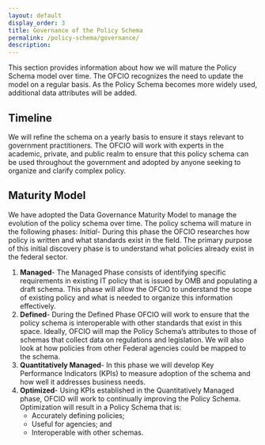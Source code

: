 ```yaml
---
layout: default
display_order: 3
title: Governance of the Policy Schema 
permalink: /policy-schema/governance/
description: 
---
```

This section provides information about how we will mature the Policy Schema model over time.  The OFCIO recognizes the need to update the model on a regular basis.  As the Policy Schema becomes more widely used, additional data attributes will be added.  
## Timeline
We will refine the schema on a yearly basis to ensure it stays relevant to government practitioners. The OFCIO will work with experts in the academic, private, and public realm to ensure that this policy schema can be used throughout the government and adopted by anyone seeking to organize and clarify complex policy.

## Maturity Model
We have adopted the Data Governance Maturity Model to manage the evolution of the policy schema over time. The policy schema will mature in the following phases: 
*Initial*- During this phase the OFCIO researches how policy is written and what standards exist in the field. The primary purpose of this initial discovery phase is to understand what policies already exist in the federal sector.

1.  **Managed**- The Managed Phase consists of identifying specific requirements in existing IT policy that is issued by OMB and populating a draft schema. This phase will allow the OFCIO to understand the scope of existing policy and what is needed to organize this information effectively.
2.  **Defined**- During the Defined Phase OFCIO will work to ensure that the policy schema is interoperable with other standards that exist in this space. Ideally, OFCIO will map the Policy Schema’s attributes to those of schemas that collect data on regulations and legislation. We will also look at how policies from other Federal agencies could be mapped to the schema.
3.  **Quantitatively Managed**- In this phase we will develop Key Performance Indicators (KPIs) to measure adoption of the schema and how well it addresses business needs.
4.  **Optimized**- Using KPIs established in the Quantitatively Managed phase, OFCIO will work to continually improving the Policy Schema. Optimization will result in a Policy Schema that is:
    * Accurately defining policies; 
    * Useful for agencies; and 
    * Interoperable with other schemas.
